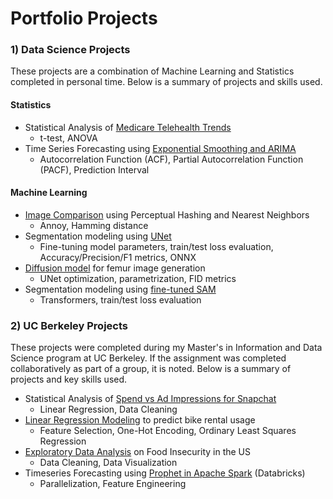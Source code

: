 # Portfolio Projects

### 1) Data Science Projects
These projects are a combination of Machine Learning and Statistics completed in personal time. Below is a summary of projects and skills used.
#### Statistics
- Statistical Analysis of [Medicare Telehealth Trends](https://github.com/dramadas/dramadas.github.io/blob/main/Personal-Projects/Statistics/medicare-telehealth.ipynb)
  - t-test, ANOVA
- Time Series Forecasting using [Exponential Smoothing and ARIMA](https://github.com/dramadas/dramadas.github.io/blob/main/Personal-Projects/Statistics/mortgage-forecasting.ipynb)
  - Autocorrelation Function (ACF), Partial Autocorrelation Function (PACF), Prediction Interval
#### Machine Learning
- [Image Comparison](https://github.com/dramadas/dramadas.github.io/blob/main/Personal-Projects/MachineLearning/ImageCompare.ipynb) using Perceptual Hashing and Nearest Neighbors
  - Annoy, Hamming distance
- Segmentation modeling using [UNet](https://github.com/dramadas/dramadas.github.io/blob/main/Personal-Projects/MachineLearning/UNet.ipynb)
  - Fine-tuning model parameters, train/test loss evaluation, Accuracy/Precision/F1 metrics, ONNX
- [Diffusion model](https://github.com/dramadas/dramadas.github.io/blob/main/Personal-Projects/MachineLearning/ddpm.ipynb) for femur image generation
  - UNet optimization, parametrization, FID metrics
- Segmentation modeling using [fine-tuned SAM](https://github.com/dramadas/dramadas.github.io/blob/main/Personal-Projects/MachineLearning/FineTune_SegmentAnything.ipynb)
  - Transformers, train/test loss evaluation




### 2) UC Berkeley Projects
These projects were completed during my Master's in Information and Data Science program at UC Berkeley. If the assignment was completed collaboratively as part of a group, it is noted. Below is a summary of projects and key skills used.
- Statistical Analysis of [Spend vs Ad Impressions for Snapchat](https://github.com/dramadas/dramadas.github.io/blob/main/UC-Berkeley-Projects/LinearRegression/spend_vs_ad_impressions.pdf)
  - Linear Regression, Data Cleaning
- [Linear Regression Modeling](https://github.com/dramadas/dramadas.github.io/blob/main/UC-Berkeley-Projects/LinearRegression/predicting_bike_rentals.ipynb) to predict bike rental usage
  - Feature Selection, One-Hot Encoding, Ordinary Least Squares Regression
- [Exploratory Data Analysis](https://github.com/dramadas/dramadas.github.io/blob/main/UC-Berkeley-Projects/EDA/FoodAtlas_Insecurity.ipynb) on Food Insecurity in the US
  - Data Cleaning, Data Visualization
- Timeseries Forecasting using [Prophet in Apache Spark](https://github.com/dramadas/dramadas.github.io/blob/main/UC-Berkeley-Projects/TimeSeries/Time_Series_Forecasting_Prophet.html) (Databricks)
  - Parallelization, Feature Engineering